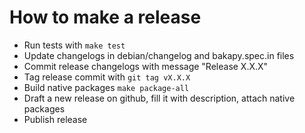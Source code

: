 # How to make a release

* Run tests with `make test`
* Update changelogs in debian/changelog and bakapy.spec.in files
* Commit release changelogs with message "Release X.X.X"
* Tag release commit with `git tag vX.X.X`
* Build native packages `make package-all`
* Draft a new release on github, fill it with description, attach native packages
* Publish release
